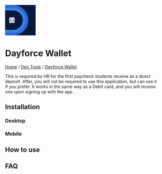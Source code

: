 <img src="./images/logo.png" width=100px alt="Microsoft Teams Logo"/>

# Dayforce Wallet

[Home](../../Readme.md) / [Dev Tools](../dev-tools.md) / [Dayforce Wallet](tool.md)

This is required by HR for the first paycheck students receive as a direct deposit. After, you will not be required to use this application, but can use it if you prefer. It works in the same way as a Debit card, and you will receive one upon signing up with the app.

## Installation

### Desktop

### Mobile

## How to use

## FAQ
